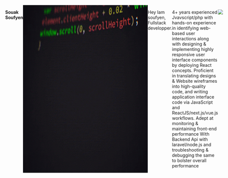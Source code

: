 <div style="display:flex;justify-content-center">
 

<strong>Souak Soufyen</strong>
 
  <img align="right" alt="Coding" width="400" src="./tenor.gif itemid=15828752.gif">

</br>

Hey Iam soufyen, Fullstack developper.

 4+ years experienced Jvavscript/php with hands-on experience in identifying web-based user interactions along with designing & implementing highly responsive user interface components by deploying React concepts. Proficient in translating designs & Website wireframes into high-quality code, and writing application interface code via JavaScript and ReactJS/next.js/vue.js workflows. Adept at monitoring & maintaining front-end performance With Backend Api with laravel/node.js and troubleshooting & debugging the same to bolster overall performance
 


![](https://komarev.com/ghpvc/?username=anuraghazra)


 
 </div>
